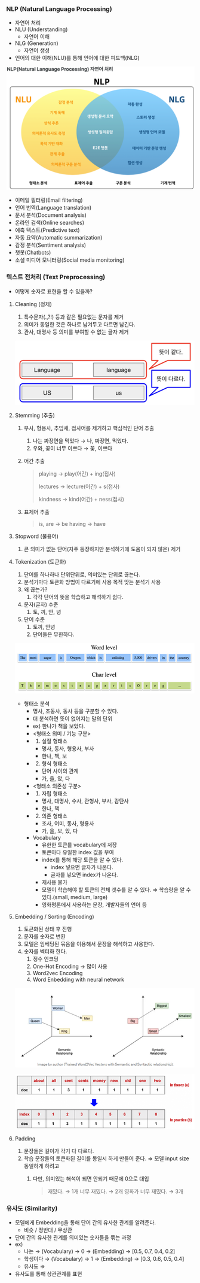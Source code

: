 ### NLP (Natural Language Processing)

- 자연어 처리
- NLU (Understanding)
    - 자연어 이해
- NLG (Generation)
    - 자연어 생성
- 언어의 대한 이해(NLU)를 통해 언어에 대한 피드백(NLG)

![1](../img/img_nlp1.png)

- 이메일 필터링(Email filtering)
- 언어 번역(Language translation)
- 문서 분석(Document analysis)
- 온라인 검색(Online searches)
- 예측 텍스트(Predictive text)
- 자동 요약(Automatic summarization)
- 감정 분석(Sentiment analysis)
- 챗봇(Chatbots)
- 소셜 미디어 모니터링(Social media monitoring)

### 텍스트 전처리 (Text Preprocessing)

- 어떻게 숫자로 표현을 할 수 있을까?
1. Cleaning (정제)
    1. 특수문자(.,?!) 등과 같은 필요없는 문자를 제거
    2. 의미가 동일한 것은 하나로 남겨두고 다르면 남긴다.
    3. 관사, 대명사 등 의미를 부여할 수 없는 글자 제거
    
    ![2](../img/img_nlp2.png)

2. Stemming (추출)
    1. 부사, 형용사, 추임새, 접사어를 제거하고 핵심적인 단어 추출
        1. 나는 짜장면을 먹었다 → 나, 짜장면, 먹었다.
        2. 우와, 꽃이 너무 이쁘다 → 꽃, 이쁘다
    2. 어간 추출
        
        > playing -> play(어간) + ing(접사)
        > 
        > 
        > lectures -> lecture(어간) + s(접사)
        > 
        > kindness -> kind(어간) + ness(접사)
        > 
    3. 표제어 추출
        
        > is, are -> be
        having -> have
        > 
3. Stopword (불용어)
    1. 큰 의미가 없는 단어(자주 등장하지만 분석하기에 도움이 되지 않은) 제거
4. Tokenization (토큰화)
    1. 단어를 하나하나 단위단위로, 의미있는 단위로 끊는다.
    2. 분석기마다 토큰화 방법이 다르기에 사용 목적 맞는 분석기 사용
    3. 왜 끊는가?
        1. 각각 단어의 뜻을 학습하고 해석하기 쉽다.
    4. 문자(글자) 수준
        1. 토, 끼, 안, 녕
    5. 단어 수준
        1. 토끼, 안녕
        2. 단어들은 무한하다.
    
    ![3](../img/img_nlp3.png)

    - 형태소 분석
        - 명사, 조동사, 동사 등을 구분할 수 있다.
        - 더 분석하면 뜻이 없어지는 말의 단위
        - ex) 한나가 책을 보았다.
        - <형태소 의미 / 기능 구분>
        - 1. 실질 형태소
            - 명사, 동사, 형용사, 부사
            - 한나, 책, 보
        - 2. 형식 형태소
            - 단어 사이의 관계
            - 가, 을, 았, 다
        - <형태소 의존성 구분>
        - 1. 자립 형태소
            - 명사, 대명사, 수사, 관형사, 부사, 감탄사
            - 한나, 책
        - 2. 의존 형태소
            - 조사, 어미, 동사, 형용사
            - 가, 을, 보, 았, 다
        - Vocabulary
            - 유한한 토큰를 vocabulary에 저장
            - 토큰마다 유일한 index 값을 부여
            - index를 통해 해당 토큰을 알 수 있다.
                - index 넣으면 글자가 나온다.
                - 글자를 넣으면 index가 나온다.
            - 재사용 불가
            - 모델이 학습해야 할 토큰의 전체 갯수를 알 수 있다. ⇒ 학습량을 알 수 있다.(small, medium, large)
            - 영화평론에서 사용하는 문장, 개발자들의 언어 등
5. Embedding / Sorting (Encoding)
    1. 토큰화된 상태 후 진행
    2. 문자를 숫자로 변환
    3. 모델은 임베딩된 묶음을 이용해서 문장을 해석하고 사용한다.
    4. 숫자를 벡터화 한다.
        1. 정수 인코딩
        2. One-Hot Encoding → 많이 사용
        3. Word2vec Encoding
        4. Word Enbedding with neural network
    
    ![4](../img/img_nlp4.png)

    ![5](../img/img_nlp5.png)

6. Padding
    1. 문장들은 길이가 각기 다 다르다.
    2. 학습 문장들의 토큰화된 길이를 동일시 하게 만들어 준다. ⇒ 모델 input size 동일하게 하려고
        1. 다만, 의미있는 해석이 되면 안되기 때문에 0으로 대입
            
            > 재밌다. → 1개
            너무 재밌다. → 2개
            영화가 너무 재밌다. → 3개
            > 

### 유사도 (Similarity)

- 모델에게 Embedding을 통해 단어 간의 유사한 관계를 알려준다.
    - 비슷 / 정반대 / 무상관
- 단어 간의 유사한 관계를 의미있는 숫자들을 묶는 과정
- ex)
    - 나는 → (Vocabulary) → 0 → (Embedding) → [0.5, 0.7, 0.4, 0.2]
    - 학생이다 → (Vocabulary) → 1 → (Embedding) → [0.3, 0.6, 0.5, 0.4]
    - 유사도 ⇒
- 유사도를 통해 상관관계를 표현
